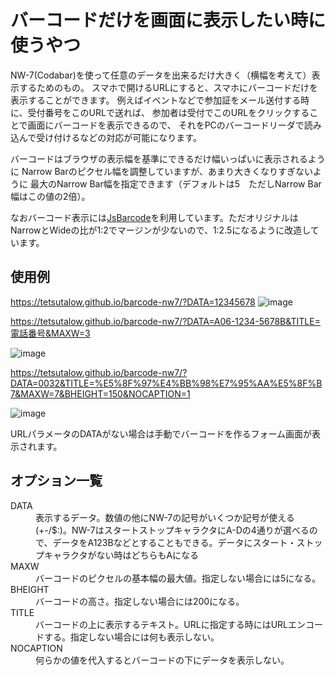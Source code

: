 # バーコードだけを画面に表示したい時に使うやつ
NW-7(Codabar)を使って任意のデータを出来るだけ大きく（横幅を考えて）表示するためのもの。
スマホで開けるURLにすると、スマホにバーコードだけを表示することができます。
例えばイベントなどで参加証をメール送付する時に、受付番号をこのURLで送れば、
参加者は受付でこのURLをクリックすることで画面にバーコードを表示できるので、
それをPCのバーコードリーダで読み込んで受け付けるなどの対応が可能になります。

バーコードはブラウザの表示幅を基準にできるだけ幅いっぱいに表示されるように
Narrow Barのピクセル幅を調整していますが、あまり大きくなりすぎないように
最大のNarrow Bar幅を指定できます（デフォルトは5　ただしNarrow Bar幅はこの値の2倍）。

なおバーコード表示には[JsBarcode](https://github.com/lindell/JsBarcode)を利用しています。ただオリジナルはNarrowとWideの比が1:2でマージンが少ないので、1:2.5になるように改造しています。

## 使用例

https://tetsutalow.github.io/barcode-nw7/?DATA=12345678
![image](https://user-images.githubusercontent.com/10404440/131297956-1e479a68-eceb-49a5-81cf-a09d0b3e239a.png)

https://tetsutalow.github.io/barcode-nw7/?DATA=A06-1234-5678B&TITLE=電話番号&MAXW=3

![image](https://user-images.githubusercontent.com/10404440/131298053-83467454-8380-464f-bafa-20b5eeef1852.png)

https://tetsutalow.github.io/barcode-nw7/?DATA=0032&TITLE=%E5%8F%97%E4%BB%98%E7%95%AA%E5%8F%B7&MAXW=7&BHEIGHT=150&NOCAPTION=1

![image](https://user-images.githubusercontent.com/10404440/131298122-5d7f2916-ff37-4d15-84de-379b05cc3b94.png)

URLパラメータのDATAがない場合は手動でバーコードを作るフォーム画面が表示されます。

## オプション一覧
<DL>
  <DT>DATA</DT>
  <DD>表示するデータ。数値の他にNW-7の記号がいくつか記号が使える(+-/$:)。NW-7はスタートストップキャラクタにA-Dの4通りが選べるので、データをA123Bなどとすることもできる。データにスタート・ストップキャラクタがない時はどちらもAになる</DD>
  <DT>MAXW</DT>
  <DD>バーコードのピクセルの基本幅の最大値。指定しない場合には5になる。</DD>
  <DT>BHEIGHT</DT>
  <DD>バーコードの高さ。指定しない場合には200になる。</DD>
  <DT>TITLE</DT>
  <DD>バーコードの上に表示するテキスト。URLに指定する時にはURLエンコードする。指定しない場合には何も表示しない。</DD>
  <DT>NOCAPTION</DT>
  <DD>何らかの値を代入するとバーコードの下にデータを表示しない。</DD>
</DL>

